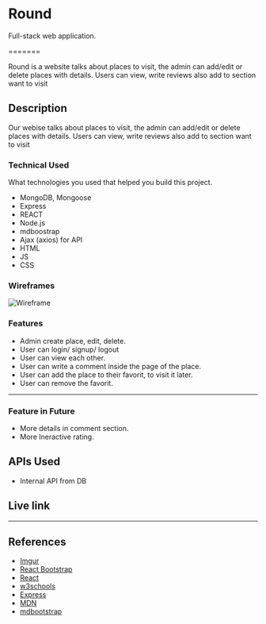 # Round

Full-stack web application.

=======

Round is a website talks about places to visit, the admin can add/edit or delete places with details. Users can view, write reviews also add to section want to visit


## Description

Our webise talks about places to visit, the admin can add/edit or delete places with details. Users can view, write reviews also add to section want to visit

### Technical Used
What technologies you used that helped you build this project. 

- MongoDB, Mongoose
- Express
- REACT
- Node.js
- mdboostrap
- Ajax (axios) for API
- HTML
- JS
- CSS


### Wireframes



![Wireframe](https://media.git.generalassemb.ly/user/32762/files/8e654a00-6b5f-11eb-8aa0-62a384748b2e)



### Features

- Admin create place, edit, delete.
- User can login/ signup/ logout
- User can view each other.
- User can write a comment inside the page of the place.
- User can add the place to their favorit, to visit it later.
- User can remove the favorit.



---

### Feature in Future

- More details in comment section.
- More Ineractive rating.

## APIs Used

- Internal API from DB

## Live link

---

## References

- [Imgur](https://imgur.com/signin?redirect=https%3A%2F%2Fapi.imgur.com%2Foauth2%2Faddclient)
- [React Bootstrap](https://react-bootstrap.github.io/)
- [React](https://reactjs.org/)
- [w3schools](https://www.w3schools.com/)
- [Express](https://www.npmjs.com/package/express)
- [MDN](https://developer.mozilla.org/en-US/)
- [mdbootstrap](https://mdbootstrap.com/docs/react/forms/basic/)

